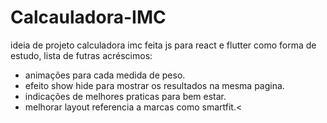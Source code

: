 # Calcauladora-IMC
ideia de projeto calculadora imc feita js  para react e flutter como forma de estudo,
lista de futras acréscimos:
   <ul>

   <li>animações para cada medida de peso.   </li>
   <li>efeito show hide para mostrar os resultados na mesma pagina. </li>
   <li>indicações de  melhores praticas  para bem estar. </li>
    <li>melhorar layout referencia a marcas como smartfit.< </li>
          
          


